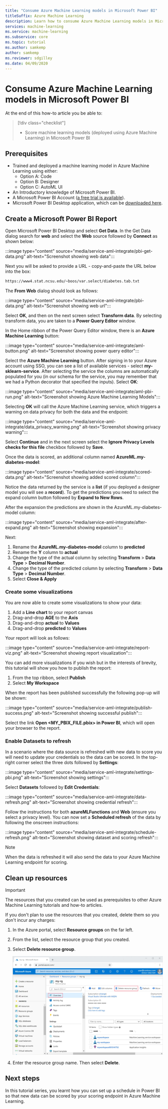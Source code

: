 ```yaml
---
title: "Consume Azure Machine Learning models in Microsoft Power BI"
titleSuffix: Azure Machine Learning
description: Learn how to consume Azure Machine Learning models in Microsoft Power BI.
services: machine-learning
ms.service: machine-learning
ms.subservice: core
ms.topic: tutorial
ms.author: samkemp
author: samkemp
ms.reviewer: sdgilley
ms.date: 04/09/2020
---
```


# Consume Azure Machine Learning models in Microsoft Power BI

At the end of this how-to article you be able to:

> [!div class="checklist"]
> * Score machine learning models (deployed using Azure Machine Learning) in Microsoft Power BI

## Prerequisites

- Trained and deployed a machine learning model in Azure Machine Learning using either:
    - Option A: Code
    - Option B: Designer
    - Option C: AutoML UI
- An Introductory knowledge of Microsoft Power BI.
- A Microsoft Power BI Account ([a free trial is available](https://powerbi.microsoft.comget-started/)).
- Microsoft Power BI Desktop application, which can be [downloaded here](https://powerbi.microsoft.com/downloads).

## Create a Microsoft Power BI Report

Open Microsoft Power BI Desktop and select **Get Data**. In the Get Data dialog search for **web** and select the **Web** source followed by **Connect** as shown below:

:::image type="content" source="media/service-aml-integrate/pbi-get-data.png" alt-text="Screenshot showing web data":::

Next you will be asked to provide a URL - copy-and-paste the URL below into the box:

```txt 
https://www4.stat.ncsu.edu/~boos/var.select/diabetes.tab.txt
```

The **From Web** dialog should look as follows:

:::image type="content" source="media/service-aml-integrate/pbi-data.png" alt-text="Screenshot showing web url":::

Select **OK**, and then on the next screen select **Transform data**. By selecting transform data, you are taken to a **Power Query Editor** window.

In the Home ribbon of the Power Query Editor window, there is an **Azure Machine Learning** button:

:::image type="content" source="media/service-aml-integrate/aml-button.png" alt-text="Screenshot showing power query editor":::

Select the **Azure Machine Learning** button. After signing in to your Azure account using SSO, you can see a list of available services - select **my-sklearn-service**. After selecting the service the columns are automatically populated for you (in our schema for the service, you may remember that we had a Python decorator that specified the inputs). Select **OK**:

:::image type="content" source="media/service-aml-integrate/aml-pbi-run.png" alt-text="Screenshot showing Azure Machine Learning Models":::

Selecting **OK** will call the Azure Machine Learning service, which triggers a warning on data privacy for both the data and the endpoint:

:::image type="content" source="media/service-aml-integrate/data_privacy_warning.png" alt-text="Screenshot showing privacy warning":::

Select **Continue** and in the next screen select the **Ignore Privacy Levels checks for this file** checkbox followed by **Save**.

Once the data is scored, an additional column named **AzureML.my-diabetes-model**:

:::image type="content" source="media/service-aml-integrate/scored-data.png" alt-text="Screenshot showing added scored column":::

Notice the data returned by the service is a **list** (if you deployed a designer model you will see a **record**). To get the predictions you need to select the expand column button followed by **Expand to New Rows**.

After the expansion the predictions are shown in the AzureML.my-diabetes-model column:

:::image type="content" source="media/service-aml-integrate/after-expand.png" alt-text="Screenshot showing expansion":::

Next:

1. Rename the **AzureML.my-diabetes-model** column to **predicted**
1. Rename the **Y** column to **actual**
1. Change the type of the actual column by selecting **Transform** > **Data Type** > **Decimal Number**.
1. Change the type of the predicted column by selecting **Transform** > **Data Type** > **Decimal Number**.
1. Select **Close & Apply**

### Create some visualizations

You are now able to create some visualizations to show your data:

1. Add a **Line chart** to your report canvas
1. Drag-and-drop **AGE** to the **Axis**
1. Drag-and-drop **actual** to **Values**
1. Drag-and-drop **predicted** to **Values**

Your report will look as follows:

:::image type="content" source="media/service-aml-integrate/report-viz.png" alt-text="Screenshot showing report visualization":::

You can add more visualizations if you wish but in the interests of brevity, this tutorial will show you how to publish the report:

1. From the top ribbon, select **Publish**
1. Select **My Workspace** 

When the report has been published successfully the following pop-up will be shown:

:::image type="content" source="media/service-aml-integrate/publish-success.png" alt-text="Screenshot showing successful publish":::

Select the link **Open <MY_PBIX_FILE.pbix> in Power BI**, which will open your browser to the report.

### Enable Datasets to refresh

In a scenario where the data source is refreshed with new data to score you will need to update your credentials so the data can be scored. In the top-right corner select the three dots followed by **Settings**:

:::image type="content" source="media/service-aml-integrate/settings-pbi.png" alt-text="Screenshot showing settings":::

Select **Datasets** followed by **Edit Credentials**:

:::image type="content" source="media/service-aml-integrate/data-refresh.png" alt-text="Screenshot showing credential refresh":::

Follow the instructions for both **azureMLFunctions** and **Web** (ensure you select a privacy level). You can now set a **Scheduled refresh** of the data by following the onscreen instructions:

:::image type="content" source="media/service-aml-integrate/schedule-refresh.png" alt-text="Screenshot showing dataset and scoring refresh":::

>[!NOTE]
> When the data is refreshed it will also send the data to your Azure Machine Learning endpoint for scoring.

## Clean up resources

>[!IMPORTANT]
>The resources that you created can be used as prerequisites to other Azure Machine Learning tutorials and how-to articles. 


If you don't plan to use the resources that you created, delete them so you don't incur any charges:

1. In the Azure portal, select **Resource groups** on the far left.
 
1. From the list, select the resource group that you created.

1. Select **Delete resource group**.

   ![Screenshot of the selections to delete a resource group in the Azure portal.](./media/service-aml-integrate/delete-resources.png)

1. Enter the resource group name. Then select **Delete**.

## Next steps

In this tutorial series, you learnt how you can set up a schedule in Power BI so that new data can be scored by your scoring endpoint in Azure Machine Learning.
